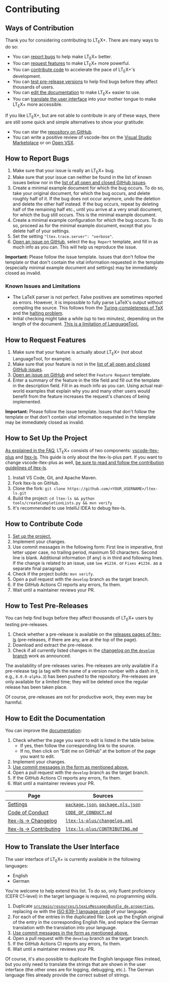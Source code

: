 <!--
   - Copyright (C) 2019-2023 Julian Valentin, LTeX Development Community
   -
   - This Source Code Form is subject to the terms of the Mozilla Public
   - License, v. 2.0. If a copy of the MPL was not distributed with this
   - file, You can obtain one at https://mozilla.org/MPL/2.0/.
   -->

# Contributing

## Ways of Contribution

Thank you for considering contributing to LT<sub>E</sub>X+. There are many ways to do so:

- You can [report bugs](#how-to-report-bugs) to help make LT<sub>E</sub>X+ better.
- You can [request features](#how-to-request-features) to make LT<sub>E</sub>X+ more powerful.
- You can [contribute code](#how-to-contribute-code) to accelerate the pace of LT<sub>E</sub>X+'s development.
- You can [test pre-release versions](#how-to-test-pre-releases) to help find bugs before they affect thousands of users.
- You can [edit the documentation](#how-to-edit-the-documentation) to make LT<sub>E</sub>X+ easier to use.
- You can [translate the user interface](#how-to-translate-the-user-interface) into your mother tongue to make LT<sub>E</sub>X+ more accessible.

If you like LT<sub>E</sub>X+, but are not able to contribute in any of these ways, there are still some quick and simple alternatives to show your gratitude:

- You can star the [repository on GitHub](https://github.com/ltex-plus/ltex-ls-plus).
- You can write a positive review of vscode-ltex on the [Visual Studio Marketplace](https://marketplace.visualstudio.com/items?itemName=valentjn.vscode-ltex) or on [Open VSX](https://open-vsx.org/extension/valentjn/vscode-ltex).

## How to Report Bugs

1. Make sure that your issue is really an LT<sub>E</sub>X+ bug.
2. Make sure that your issue can neither be found in the list of known issues below nor in the [list of all open and closed GitHub issues](https://github.com/valentjn/ltex-ls/issues?q=is%3Aissue).
3. Create a minimal example document for which the bug occurs. To do so, take your original document, for which the bug occurs, and delete roughly half of it. If the bug does not occur anymore, undo the deletion and delete the other half instead. If the bug occurs, repeat by deleting half of the remaining half etc., until you arrive at a very small document, for which the bug still occurs. This is the minimal example document.
4. Create a minimal example configuration for which the bug occurs. To do so, proceed as for the minimal example document, except that you delete half of your settings.
5. Set the setting `"ltex.trace.server": "verbose"`.
6. [Open an issue on GitHub](https://github.com/ltex-plus/ltex-ls-plus/issues/new/choose), select the `Bug Report` template, and fill in as much info as you can. This will help us reproduce the issue.

**Important:** Please follow the issue template. Issues that don't follow the template or that don't contain the vital information requested in the template (especially minimal example document and settings) may be immediately closed as invalid.

### Known Issues and Limitations

- The LaTeX parser is not perfect. False positives are sometimes reported as errors. However, it is impossible to fully parse LaTeX's output without compiling the source. This follows from the [Turing-completeness of TeX](https://en.wikipedia.org/w/index.php?title=TeX&oldid=979062806#Typesetting_system) and the [halting problem](https://en.wikipedia.org/w/index.php?title=Halting_problem&oldid=979261081).
- Initial checking might take a while (up to two minutes), depending on the length of the document. [This is a limitation of LanguageTool.](https://ltex-plus.github.io/ltex-plus/faq.html#why-does-ltex-have-such-a-high-cpu-load)

## How to Request Features

1. Make sure that your feature is actually about LT<sub>E</sub>X+ (not about LanguageTool, for example).
2. Make sure that your feature is not in the [list of all open and closed GitHub issues](https://github.com/ltex-plus/ltex-ls-plus/issues?q=is%3Aissue).
3. [Open an issue on GitHub](https://github.com/ltex-plus/ltex-ls-plus/issues/new/choose) and select the `Feature Request` template.
4. Enter a summary of the feature in the title field and fill out the template in the description field. Fill in as much info as you can. Using actual real-world examples that explain why you and many other users would benefit from the feature increases the request's chances of being implemented.

**Important:** Please follow the issue template. Issues that don't follow the template or that don't contain vital information requested in the template may be immediately closed as invalid.

## How to Set Up the Project

[As explained in the FAQ](https://ltex-plus.github.io/ltex-plus/faq.html#whats-the-difference-between-vscode-ltex-ltex-ls-and-languagetool), LT<sub>E</sub>X+ consists of two components: [vscode-ltex-plus](https://github.com/ltex-plus/vscode-ltex-plus) and [ltex-ls](https://github.com/ltex-plus/ltex-ls-plus). This guide is only about the ltex-ls-plus part. If you want to change vscode-ltex-plus as well, [be sure to read and follow the contribution guidelines of ltex-ls](https://ltex-plus.github.io/ltex-plus/vscode-ltex/contributing.html).

1. Install VS Code, Git, and Apache Maven.
2. Fork ltex-ls on GitHub.
3. Clone the fork: `git clone https://github.com/<YOUR_USERNAME>/ltex-ls.git`
4. Build the project: `cd ltex-ls && python tools/createCompletionLists.py && mvn verify`
5. It's recommended to use IntelliJ IDEA to debug ltex-ls.

## How to Contribute Code

1. [Set up the project.](#how-to-set-up-the-project)
2. Implement your changes.
3. Use commit messages in the following form: First line in imperative, first letter upper case, no trailing period, maximum 50 characters. Second line is blank. Additional information (if any) is in third and following lines. If the change is related to an issue, use `See #1234.` or `Fixes #1234.` as a separate final paragraph.
4. Check if the project builds: `mvn verify`.
5. Open a pull request with the `develop` branch as the target branch.
6. If the GitHub Actions CI reports any errors, fix them.
7. Wait until a maintainer reviews your PR.

## How to Test Pre-Releases

You can help find bugs before they affect thousands of LT<sub>E</sub>X+ users by testing pre-releases.

1. Check whether a pre-release is available on the [releases pages of ltex-ls](https://github.com/ltex-plus/ltex-ls-plus/releases) (pre-releases, if there are any, are at the top of the page).
2. Download and extract the pre-release.
3. Check if all currently listed changes in the [changelog on the `develop` branch](https://github.com/ltex-plus/ltex-ls-plus/blob/develop/changelog.xml) work as announced.

The availability of pre-releases varies. Pre-releases are only available if a pre-release tag (a tag with the name of a version number with a dash in it, e.g., `8.0.0-alpha.3`) has been pushed to the repository. Pre-releases are only available for a limited time; they will be deleted once the regular release has been taken place.

Of course, pre-releases are not for productive work, they even may be harmful.

## How to Edit the Documentation

You can improve the [documentation](https://ltex-plus.github.io/ltex-plus):

1. Check whether the page you want to edit is listed in the table below.
   - If yes, then follow the corresponding link to the source.
   - If no, then click on “Edit me on GitHub” at the bottom of the page you want to edit.
2. Implement your changes.
3. [Use commit messages in the form as mentioned above.](#how-to-contribute-code)
4. Open a pull request with the `develop` branch as the target branch.
5. If the GitHub Actions CI reports any errors, fix them.
6. Wait until a maintainer reviews your PR.

| Page | Sources |
| ---- | ------- |
| [Settings](https://ltex-plus.github.io/ltex-plus/settings.html) | [`package.json`](https://github.com/ltex-plus/vscode-ltex-plus/blob/develop/package.json), [`package.nls.json`](https://github.com/ltex-plus/vscode-ltex-plus/blob/develop/package.nls.json) |
| [Code of Conduct](https://ltex-plus.github.io/ltex-plus/code-of-conduct.html) | [`CODE_OF_CONDUCT.md`](https://github.com/ltex-plus/vscode-ltex-plus/blob/develop/CODE_OF_CONDUCT.md) |
| [ltex-ls → Changelog](https://ltex-plus.github.io/ltex-plus/ltex-ls-plus/changelog.html) | [`ltex-ls-plus/changelog.xml`](https://github.com/ltex-plus/ltex-ls-plus/blob/develop/changelog.xml) |
| [ltex-ls → Contributing](https://ltex-plus.github.io/ltex-plus/ltex-ls-plus/contributing.html) | [`ltex-ls-plus/CONTRIBUTING.md`](https://github.com/ltex-plus/ltex-ls-plus/blob/develop/CONTRIBUTING.md) |

## How to Translate the User Interface

The user interface of LT<sub>E</sub>X+ is currently available in the following languages:

- English
- German

You're welcome to help extend this list. To do so, only fluent proficiency (CEFR C1-level) in the target language is required, no programming skills.

1. Duplicate [`src/main/resources/LtexLsMessagesBundle_de.properties`](https://github.com/ltex-plus/ltex-ls-plus/blob/develop/src/main/resources/LtexLsMessagesBundle_de.properties), replacing `de` with the [ISO 639-1 language code](https://en.wikipedia.org/wiki/List_of_ISO_639-1_codes) of your language.
2. For each of the entries in the duplicated file: Look up the English original of the entry in the corresponding English file, and replace the German translation with the translation into your language.
3. [Use commit messages in the form as mentioned above.](#how-to-contribute-code)
4. Open a pull request with the `develop` branch as the target branch.
5. If the GitHub Actions CI reports any errors, fix them.
6. Wait until a maintainer reviews your PR.

Of course, it's also possible to duplicate the English language files instead, but you only need to translate the strings that are shown in the user interface (the other ones are for logging, debugging, etc.). The German language files already provide the correct subset of strings.
